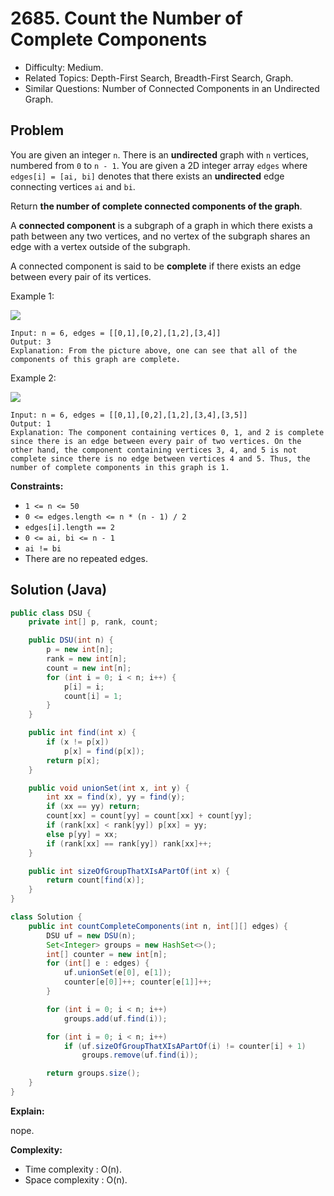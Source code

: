 # 2685. Count the Number of Complete Components

- Difficulty: Medium.
- Related Topics: Depth-First Search, Breadth-First Search, Graph.
- Similar Questions: Number of Connected Components in an Undirected Graph.

## Problem

You are given an integer `n`. There is an **undirected** graph with `n` vertices, numbered from `0` to `n - 1`. You are given a 2D integer array `edges` where `edges[i] = [ai, bi]` denotes that there exists an **undirected** edge connecting vertices `ai` and `bi`.

Return **the number of **complete connected components** of the graph**.

A **connected component** is a subgraph of a graph in which there exists a path between any two vertices, and no vertex of the subgraph shares an edge with a vertex outside of the subgraph.

A connected component is said to be **complete** if there exists an edge between every pair of its vertices.

Example 1:

![](https://assets.leetcode.com/uploads/2023/04/11/screenshot-from-2023-04-11-23-31-23.png)

```
Input: n = 6, edges = [[0,1],[0,2],[1,2],[3,4]]
Output: 3
Explanation: From the picture above, one can see that all of the components of this graph are complete.
```

Example 2:

![](https://assets.leetcode.com/uploads/2023/04/11/screenshot-from-2023-04-11-23-32-00.png)

```
Input: n = 6, edges = [[0,1],[0,2],[1,2],[3,4],[3,5]]
Output: 1
Explanation: The component containing vertices 0, 1, and 2 is complete since there is an edge between every pair of two vertices. On the other hand, the component containing vertices 3, 4, and 5 is not complete since there is no edge between vertices 4 and 5. Thus, the number of complete components in this graph is 1.
```

**Constraints:**

- `1 <= n <= 50`
- `0 <= edges.length <= n * (n - 1) / 2`
- `edges[i].length == 2`
- `0 <= ai, bi <= n - 1`
- `ai != bi`
- There are no repeated edges.

## Solution (Java)

```java
public class DSU {
    private int[] p, rank, count;

    public DSU(int n) {
        p = new int[n];
        rank = new int[n];
        count = new int[n];
        for (int i = 0; i < n; i++) {
            p[i] = i;
            count[i] = 1;
        }
    }

    public int find(int x) {
        if (x != p[x])
            p[x] = find(p[x]);
        return p[x];
    }

    public void unionSet(int x, int y) {
        int xx = find(x), yy = find(y);
        if (xx == yy) return;
        count[xx] = count[yy] = count[xx] + count[yy];
        if (rank[xx] < rank[yy]) p[xx] = yy;
        else p[yy] = xx;
        if (rank[xx] == rank[yy]) rank[xx]++;
    }

    public int sizeOfGroupThatXIsAPartOf(int x) {
        return count[find(x)];
    }
}

class Solution {
    public int countCompleteComponents(int n, int[][] edges) {
        DSU uf = new DSU(n);
        Set<Integer> groups = new HashSet<>();
        int[] counter = new int[n];
        for (int[] e : edges) {
            uf.unionSet(e[0], e[1]);
            counter[e[0]]++; counter[e[1]]++;
        }

        for (int i = 0; i < n; i++)
            groups.add(uf.find(i));

        for (int i = 0; i < n; i++)
            if (uf.sizeOfGroupThatXIsAPartOf(i) != counter[i] + 1)
                groups.remove(uf.find(i));

        return groups.size();
    }
}
```

**Explain:**

nope.

**Complexity:**

- Time complexity : O(n).
- Space complexity : O(n).
